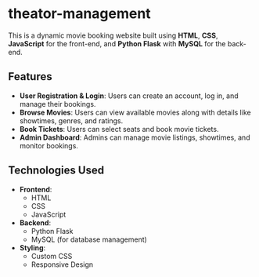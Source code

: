 # theator-management

This is a dynamic movie booking website built using **HTML**, **CSS**, **JavaScript** for the front-end, and **Python Flask** with **MySQL** for the back-end.

## Features

- **User Registration & Login**: Users can create an account, log in, and manage their bookings.
- **Browse Movies**: Users can view available movies along with details like showtimes, genres, and ratings.
- **Book Tickets**: Users can select seats and book movie tickets.
- **Admin Dashboard**: Admins can manage movie listings, showtimes, and monitor bookings.

## Technologies Used

- **Frontend**:
  - HTML
  - CSS
  - JavaScript
- **Backend**:
  - Python Flask
  - MySQL (for database management)
- **Styling**:
  - Custom CSS
  - Responsive Design
